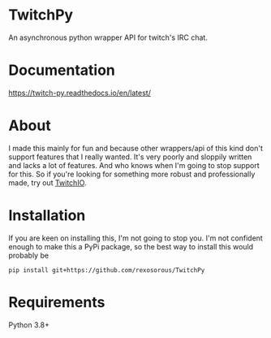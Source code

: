 # TwitchPy
An asynchronous python wrapper API for twitch's IRC chat.

# Documentation
https://twitch-py.readthedocs.io/en/latest/

# About
I made this mainly for fun and because other wrappers/api of this kind don't support features that I really wanted. It's very poorly and
sloppily written and lacks a lot of features. And who knows when I'm going to stop support for this. So if you're looking for something more robust and professionally made, try out [TwitchIO](https://github.com/TwitchIO/TwitchIO).

# Installation
If you are keen on installing this, I'm not going to stop you. I'm not confident enough to make this a PyPi package, so the best way to install this would probably be

```
pip install git+https://github.com/rexosorous/TwitchPy
```

# Requirements
Python 3.8+